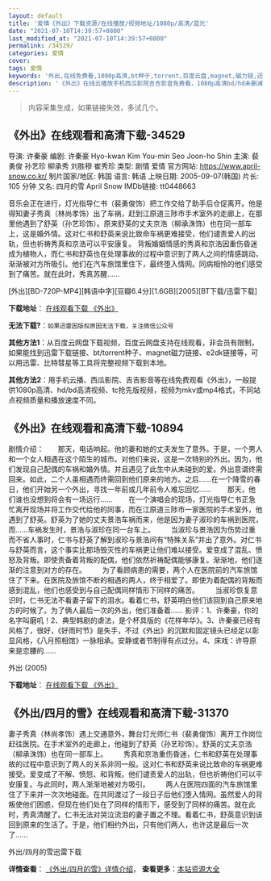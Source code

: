 ```yaml
---
layout: default
title: '爱情《外出》下载资源/在线播放/视频地址/1080p/高清/蓝光'
date: "2021-07-10T14:39:57+0800"
last_modified_at: "2021-07-10T14:39:57+0800"
permalink: /34529/
categories: 爱情
cover:
tags: 爱情
keywords: '外出,在线免费看,1080p高清,bt种子,torrent,百度云盘,magnet,磁力链,迅雷下载资源'
description: '《外出》在线云播放手机西瓜影院吉吉影音免费看，1080p高清bd/hd未删减完整版和tc抢先枪版，mkv/mp4格式，附带bt/torrent种子、magnet/磁力链、百度云盘、网盘资源迅雷下载链接'
---
```


>内容采集生成，如果链接失效，多试几个。


## 《外出》在线观看和高清下载-34529

导演: 许秦豪 编剧: 许秦豪 Hyo-kwan Kim You-min Seo Joon-ho Shin 主演: 裴勇俊 孙艺珍 柳承秀 刘胜穆 崔秀珍 类型: 剧情 爱情 官方网站: https://www.april-snow.co.kr/ 制片国家/地区: 韩国 语言: 韩语 上映日期: 2005-09-07(韩国) 片长: 105 分钟 又名: 四月的雪 April Snow IMDb链接: tt0448663

音乐会正在进行，灯光指导仁书（裴勇俊饰）把工作交给了助手后仓促离开。他是得知妻子秀真（林尚孝饰）出了车祸，赶到江原道三陟市手术室外的走廊上，在那里他遇到了舒英（孙艺珍饰）。原来舒英的丈夫京浩（柳承洙饰）也在同一部车上，这是婚外情。这对仁书和舒英来说比致命车祸更难接受，他们谴责爱人的出轨，但也祈祷秀真和京浩可以平安康复。 背叛婚姻情感的秀真和京浩因重伤昏迷成为植物人，而仁书和舒英也在处理事故的过程中意识到了两人之间的情感跳动，渐渐被对方所吸引。他们在汽车旅馆里住下，最终堕入情网。同病相怜的他们感受到了痛苦。就在此时，秀真苏醒……


[外出][BD-720P-MP4][韩语中字][豆瓣6.4分][1.6GB][2005][BT下载/迅雷下载]

**下载地址**： [在线观看下载 《外出》](https://www.btdx8.com/torrent/april_snow_2005.html) 


**无法下载?**：`如果迅雷因版权原因无法下载，关注微信公众号 `

**其他方法1**：从百度云网盘下载视频，百度云网盘支持在线观看，非会员有限制，如果能找到迅雷下载链接、bt/torrent种子、magnet磁力链接、e2dk链接等，可以用迅雷、比特彗星等工具将完整视频下载到本地。

**其他方法2**：用手机云播、西瓜影院、吉吉影音等在线免费观看《外出》，一般提供1080p高清、hd/bd高清视频、tc抢先版视频，视频为mkv或mp4格式，不同站点视频质量和播放速度不同。


## 《外出》在线观看和高清下载-10894

剧情介绍：　　那天，电话响起。他的妻和她的丈夫发生了意外。于是，一个男人和一个女人相遇在这个陌生的城市。对他们来说，这是一次特别的外出。因为，他们发现自己配偶的车祸和婚外情。并且遇见了此生中从未碰到的爱。外出意谓终需回来。如此，二个人虽相遇而终需回到他们原来的地方。之后……在一个降雪的春日，他们开始另一个外出，寻找一年前或几年前令人难忘回忆…… 　　那天，他们谁也没想到将会有一场远行…… 　　在一个演唱会的现场，灯光指导仁书正急忙离开现场并将工作交代给他的同事，而在江原道三陟市一家医院的手术室外，他遇到了舒英。舒英为了她的丈夫景浩车祸而来，他是因为妻子淑珍的车祸到医院，而……车祸发生时，景浩与淑珍在同一台车上。 　　当淑珍与景浩因为伤势过重而不省人事时，仁书与舒英了解到淑珍与景浩间有“特殊关系”并出了意外。对仁书与舒英而言，这个事实比那场毁灭性的车祸更让他们难以接受。爱变成了混乱、愤怒及背叛。即使责备着背叛的配偶，他们依然祈祷配偶能够康复。渐渐地，他们逐渐的注意到对方的存在。 　　为了看顾病患的需要，两个人在医院前的汽车旅馆住了下来。在医院及旅馆不断的相遇的两人，终于相爱了。即使为着配偶的背叛而感到混乱，他们也感受到与自己配偶同样情形下同样的痛苦。 　　当淑珍恢复意识时，仁书无法不看妻子留下的泪水。看着仁书，舒英明白他们该回到自己原来地方的时候了。为了俩人最后一次的外出，他们准备着…… 影评：1、许秦豪，你的名字叫磨叽！2、典型韩剧的虐法，是个杯具版的《花样年华》。3、许秦豪已经有风格了，很好，《好雨时节》是失手，不过《外出》的沉默和固定镜头已经足以彰显风格，《八月照相馆》一脉相承。安静或者节制得有点过分。4、床戏：许导原来是恋腰的……


外出 (2005)

**下载地址**： [在线观看下载 《外出》](https://www.btbtdy.me/btdy/dy8095.html) 


## 《外出/四月的雪》在线观看和高清下载-31370

妻子秀真（林尚孝饰）遇上交通意外，舞台灯光师仁书（裴勇俊饰）离开工作岗位赶往医院。在手术室外的走廊上，他碰到了舒英（孙艺珍饰）。舒英的丈夫京浩（柳承洙饰）也在同一部车上。 　　秀真和京浩重伤昏迷，仁书和舒英在处理事故的过程中意识到了两人的关系非同一般。这对仁书和舒英来说比致命的车祸更难接受。爱变成了不解、愤怒、和背叛。他们谴责爱人的出轨，但也祈祷他们可以平安康复。与此同时，两人渐渐地被对方吸引。 　　两人在医院四面的汽车旅馆里住了下来并一次次地碰面。在共同渡过了一段日子后他们堕入情网。虽然爱人的背叛使他们困惑，但现在他们处在了同样的情形下，感受到了同样的痛苦。就在此时，秀真清醒了。仁书无法对哭泣流泪的妻子置之不理。看着仁书，舒英意识到该回到原来的生活了。于是，他们相约外出，只有他们两人，也许这是最后一次了……


外出/四月的雪迅雷下载

**详情查看**： [《外出/四月的雪》详情介绍](/movie/31370/)， **查看更多**：[本站资源大全](/movie/t/all/)

